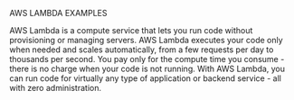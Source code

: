 AWS LAMBDA EXAMPLES

AWS Lambda is a compute service that lets you run code without provisioning or managing servers. AWS Lambda executes your code only when needed and scales automatically, from a few requests per day to thousands per second. You pay only for the compute time you consume - there is no charge when your code is not running. With AWS Lambda, you can run code for virtually any type of application or backend service - all with zero administration.
